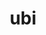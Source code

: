 ---
title: ubi
meaning: when
ch: [two, five, mt, mt1thru4, ss, ss1]
pos: conjunction
repeat: yes
allmeanings: yes
---